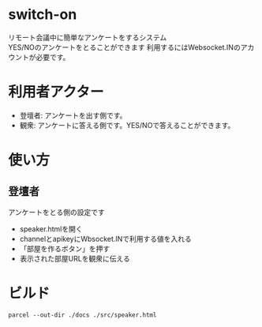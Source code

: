 # switch-on
リモート会議中に簡単なアンケートをするシステム  
YES/NOのアンケートをとることができます
利用するにはWebsocket.INのアカウントが必要です。

# 利用者アクター
- 登壇者: アンケートを出す側です。
- 観衆: アンケートに答える側です。YES/NOで答えることができます。

# 使い方
## 登壇者
アンケートをとる側の設定です
- speaker.htmlを開く
- channelとapikeyにWbsocket.INで利用する値を入れる
- 「部屋を作るボタン」を押す
- 表示された部屋URLを観衆に伝える

# ビルド
```
parcel --out-dir ./docs ./src/speaker.html
```